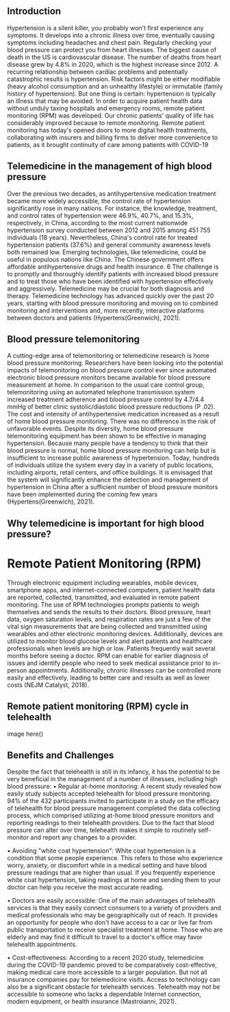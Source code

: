 ## Introduction
Hypertension is a silent killer, you probably won't first experience any symptoms. It develops into a chronic illness over time, eventually causing symptoms including headaches and chest pain.
Regularly checking your blood pressure can protect you from heart illnesses.
The biggest cause of death in the US is cardiovascular disease. The number of deaths from heart disease grew by 4.8% in 2020, which is the highest increase since 2012.
A recurring relationship between cardiac problems and potentially catastrophic results is hypertension. Risk factors might be either modifiable (heavy alcohol consumption and an unhealthy lifestyle) or immutable (family history of hypertension). But one thing is certain: hypertension is typically an illness that may be avoided.
In order to acquire patient health data without unduly taxing hospitals and emergency rooms, remote patient monitoring (RPM) was developed. Our chronic patients' quality of life has considerably improved because to remote monitoring. Remote patient monitoring has today's opened doors to more digital health treatments, collaborating with insurers and billing firms to deliver more convenience to patients, as it brought continuity of care among patients with COVID-19

## Telemedicine in the management of high blood pressure
Over the previous two decades, as antihypertensive medication treatment became more widely accessible, the control rate of hypertension significantly rose in many nations. For instance, the knowledge, treatment, and control rates of hypertension were 46.9%, 40.7%, and 15.3%, respectively, in China, according to the most current nationwide hypertension survey conducted between 2012 and 2015 among 451 755 individuals (18 years). Nevertheless, China's control rate for treated hypertension patients (37.6%) and general community awareness levels both remained low.
Emerging technologies, like telemedicine, could be useful in populous nations like China. The Chinese government offers affordable antihypertensive drugs and health insurance. 6 The challenge is to promptly and thoroughly identify patients with increased blood pressure and to treat those who have been identified with hypertension effectively and aggressively. Telemedicine may be crucial for both diagnosis and therapy. Telemedicine technology has advanced quickly over the past 20 years, starting with blood pressure monitoring and moving on to combined monitoring and interventions and, more recently, interactive platforms between doctors and patients  (Hypertens(Greenwich), 2021).

## Blood pressure telemonitoring 
A cutting-edge area of telemonitoring or telemedicine research is home blood pressure monitoring. Researchers have been looking into the potential impacts of telemonitoring on blood pressure control ever since automated electronic blood pressure monitors became available for blood pressure measurement at home. In comparison to the usual care control group, telemonitoring using an automated telephone transmission system increased treatment adherence and blood pressure control by 4.7/4.4 mmHg of better clinic systolic/diastolic blood pressure reductions (P .02). The cost and intensity of antihypertensive medication increased as a result of home blood pressure monitoring. There was no difference in the risk of unfavorable events. Despite its diversity, home blood pressure telemonitoring equipment has been shown to be effective in managing hypertension. Because many people have a tendency to think that their blood pressure is normal, home blood pressure monitoring can help but is insufficient to increase public awareness of hypertension. Today, hundreds of individuals utilize the system every day in a variety of public locations, including airports, retail centers, and office buildings. It is envisaged that the system will significantly enhance the detection and management of hypertension in China after a sufficient number of blood pressure monitors have been implemented during the coming few years (Hypertens(Greenwich), 2021).  

## Why telemedicine is important for high blood pressure? 
# Remote Patient Monitoring (RPM)
Through electronic equipment including wearables, mobile devices, smartphone apps, and internet-connected computers, patient health data are reported, collected, transmitted, and evaluated in remote patient monitoring. The use of RPM technologies prompts patients to weigh themselves and sends the results to their doctors. Blood pressure, heart data, oxygen saturation levels, and respiration rates are just a few of the vital sign measurements that are being collected and transmitted using wearables and other electronic monitoring devices. Additionally, devices are utilized to monitor blood glucose levels and alert patients and healthcare professionals when levels are high or low. Patients frequently wait several months before seeing a doctor. RPM can enable for earlier diagnosis of issues and identify people who need to seek medical assistance prior to in-person appointments. Additionally, chronic illnesses can be controlled more easily and effectively, leading to better care and results as well as lower costs (NEJM Catalyst, 2018).


## Remote patient monitoring (RPM) cycle in telehealth
image here()


## Benefits and Challenges
Despite the fact that telehealth is still in its infancy, it has the potential to be very beneficial in the management of a number of illnesses, including high blood pressure:
•	Regular at-home monitoring: A recent study revealed how easily study subjects accepted telehealth for blood pressure monitoring. 94% of the 432 participants invited to participate in a study on the efficacy of telehealth for blood pressure management completed the data collecting process, which comprised utilizing at-home blood pressure monitors and reporting readings to their telehealth providers.
Due to the fact that blood pressure can alter over time, telehealth makes it simple to routinely self-monitor and report any changes to a provider.

•	Avoiding "white coat hypertension": White coat hypertension is a condition that some people experience. This refers to those who experience worry, anxiety, or discomfort while in a medical setting and have blood pressure readings that are higher than usual. If you frequently experience white coat hypertension, taking readings at home and sending them to your doctor can help you receive the most accurate reading.

•	Doctors are easily accessible: One of the main advantages of telehealth services is that they easily connect consumers to a variety of providers and medical professionals who may be geographically out of reach. It provides an opportunity for people who don't have access to a car or live far from public transportation to receive specialist treatment at home. Those who are elderly and may find it difficult to travel to a doctor's office may favor telehealth appointments.

•	Cost-effectiveness: According to a recent 2020 study, telemedicine during the COVID-19 pandemic proved to be comparatively cost-effective, making medical care more accessible to a larger population.
But not all insurance companies pay for telemedicine visits. Access to technology can also be a significant obstacle for telehealth services. Telehealth may not be accessible to someone who lacks a dependable Internet connection, modern equipment, or health insurance (Mastroianni, 2021).

